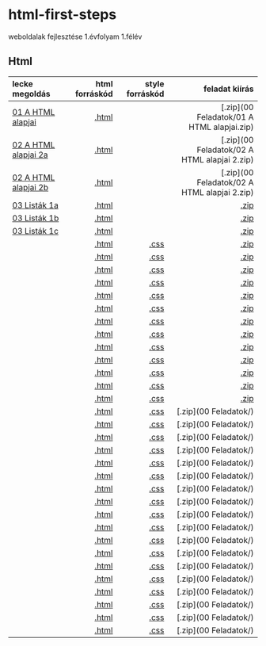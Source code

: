 # html-first-steps
weboldalak fejlesztése 1.évfolyam 1.félév

## Html

| lecke megoldás | html forráskód | style forráskód | feladat kiírás |
| :------------- | -------------: | --------------: | -------------: |
| [01 A HTML alapjai](01%20A%20HTML%20alapjai/feher.html) | [.html](https://github.com/b6sics/html-first-steps/tree/master/01%20A%20HTML%20alapjai/feher.html) | | [.zip](00 Feladatok/01 A HTML alapjai.zip) |
| [02 A HTML alapjai 2a](02%20A%20HTML%20alapjai%202/sirok.html) | [.html](https://github.com/b6sics/html-first-steps/blob/master/02%20A%20HTML%20alapjai%202/sirok.html) | | [.zip](00 Feladatok/02 A HTML alapjai 2.zip) |
| [02 A HTML alapjai 2b](02%20A%20HTML%20alapjai%202/tenger.html) | [.html](https://github.com/b6sics/html-first-steps/blob/master/02%20A%20HTML%20alapjai%202/tenger.html) | | [.zip](00 Feladatok/02 A HTML alapjai 2.zip) |
| [03 Listák 1a](03%20List%C3%A1k/erzekek.html) | [.html](https://github.com/b6sics/html-first-steps/blob/master/03%20List%C3%A1k/erzekek.html) | | [.zip](00%20Feladatok/03%20Listák.zip) |
| [03 Listák 1b](03%20List%C3%A1k/gombak.html) | [.html](https://github.com/b6sics/html-first-steps/blob/master/03%20List%C3%A1k/gombak.html) | | [.zip](00%20Feladatok/03%20Listák.zip) |
| [03 Listák 1c](03%20List%C3%A1k/thorpe.html) | [.html](https://github.com/b6sics/html-first-steps/blob/master/03%20List%C3%A1k/thorpe.html) | | [.zip](00%20Feladatok/03%20Listák.zip) |
| []() | [.html](https://github.com/b6sics/html-first-steps/blob/master/) | [.css]() | [.zip](00%20Feladatok/04%20Listák.zip) |
| []() | [.html](https://github.com/b6sics/html-first-steps/blob/master/) | [.css]() | [.zip](00%20Feladatok/05%20Hivatkozások.zip) |
| []() | [.html](https://github.com/b6sics/html-first-steps/blob/master/) | [.css]() | [.zip](00%20Feladatok/06%20K%C3%A9pek.zip) |
| []() | [.html](https://github.com/b6sics/html-first-steps/blob/master/) | [.css]() | [.zip](00%20Feladatok/07%20%C5%B0rlapok.zip) |
| []() | [.html](https://github.com/b6sics/html-first-steps/blob/master/) | [.css]() | [.zip](00%20Feladatok/08%20%C5%B0rlapok.zip) |
| []() | [.html](https://github.com/b6sics/html-first-steps/blob/master/) | [.css]() | [.zip](00%20Feladatok/09%20T%C3%A1bl%C3%A1zatok.zip) |
| []() | [.html](https://github.com/b6sics/html-first-steps/blob/master/) | [.css]() | [.zip](00%20Feladatok/10%20Gyakorl%C3%A1s.zip) |
| []() | [.html](https://github.com/b6sics/html-first-steps/blob/master/) | [.css]() | [.zip](00%20Feladatok/10%2B1%20Dolgozat.zip) |
| []() | [.html](https://github.com/b6sics/html-first-steps/blob/master/) | [.css]() | [.zip](00%20Feladatok/11%20St%C3%ADlusok%201.zip) |
| []() | [.html](https://github.com/b6sics/html-first-steps/blob/master/) | [.css]() | [.zip](00%20Feladatok/12%20St%C3%ADlusok%202.zip) |
| []() | [.html](https://github.com/b6sics/html-first-steps/blob/master/) | [.css]() | [.zip](00%20Feladatok/13%20St%C3%ADlusok%203.zip) |
| []() | [.html](https://github.com/b6sics/html-first-steps/blob/master/) | [.css]() | [.zip](00%20Feladatok/14%20Karakterform%C3%A1z%C3%A1s.zip) |
| []() | [.html](https://github.com/b6sics/html-first-steps/blob/master/) | [.css]() | [.zip](00%20Feladatok/15%20Bekezd%C3%A9sform%C3%A1z%C3%A1s.zip) |
| []() | [.html](https://github.com/b6sics/html-first-steps/blob/master/) | [.css]() | [.zip](00 Feladatok/) |
| []() | [.html](https://github.com/b6sics/html-first-steps/blob/master/) | [.css]() | [.zip](00 Feladatok/) |
| []() | [.html](https://github.com/b6sics/html-first-steps/blob/master/) | [.css]() | [.zip](00 Feladatok/) |
| []() | [.html](https://github.com/b6sics/html-first-steps/blob/master/) | [.css]() | [.zip](00 Feladatok/) |
| []() | [.html](https://github.com/b6sics/html-first-steps/blob/master/) | [.css]() | [.zip](00 Feladatok/) |
| []() | [.html](https://github.com/b6sics/html-first-steps/blob/master/) | [.css]() | [.zip](00 Feladatok/) |
| []() | [.html](https://github.com/b6sics/html-first-steps/blob/master/) | [.css]() | [.zip](00 Feladatok/) |
| []() | [.html](https://github.com/b6sics/html-first-steps/blob/master/) | [.css]() | [.zip](00 Feladatok/) |
| []() | [.html](https://github.com/b6sics/html-first-steps/blob/master/) | [.css]() | [.zip](00 Feladatok/) |
| []() | [.html](https://github.com/b6sics/html-first-steps/blob/master/) | [.css]() | [.zip](00 Feladatok/) |
| []() | [.html](https://github.com/b6sics/html-first-steps/blob/master/) | [.css]() | [.zip](00 Feladatok/) |
| []() | [.html](https://github.com/b6sics/html-first-steps/blob/master/) | [.css]() | [.zip](00 Feladatok/) |
| []() | [.html](https://github.com/b6sics/html-first-steps/blob/master/) | [.css]() | [.zip](00 Feladatok/) |
| []() | [.html](https://github.com/b6sics/html-first-steps/blob/master/) | [.css]() | [.zip](00 Feladatok/) |
| []() | [.html](https://github.com/b6sics/html-first-steps/blob/master/) | [.css]() | [.zip](00 Feladatok/) |
| []() | [.html](https://github.com/b6sics/html-first-steps/blob/master/) | [.css]() | [.zip](00 Feladatok/) |
| []() | [.html](https://github.com/b6sics/html-first-steps/blob/master/) | [.css]() | [.zip](00 Feladatok/) |
| []() | [.html](https://github.com/b6sics/html-first-steps/blob/master/) | [.css]() | [.zip](00 Feladatok/) |
